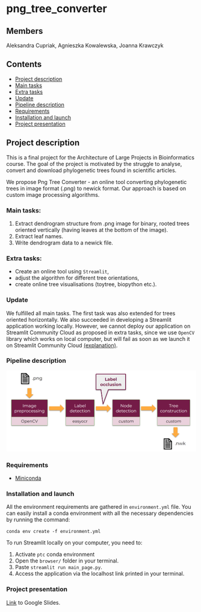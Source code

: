 # png_tree_converter

## Members
Aleksandra Cupriak, Agnieszka Kowalewska, Joanna Krawczyk

## Contents
  * [Project description](#project-description)
  * [Main tasks](#main-tasks)
  * [Extra tasks](#extra-tasks)
  * [Update](#update)
  * [Pipeline description](#pipeline-description)
  * [Requirements](#requirements)
  * [Installation and launch](#installation-and-launch)
  * [Project presentation](#project-presentation)

## Project description
This is a final project for the Architecture of Large Projects in Bioinformatics course. 
The goal of the project is motivated by the struggle to analyse, convert and download phylogenetic trees 
found in scientific articles. 

We propose Png Tree Converter - an online tool converting phylogenetic trees in image format (.png) to newick format. 
Our approach is based on custom image processing algorithms.

### Main tasks:
1. Extract dendrogram structure from .png image for binary, 
rooted trees oriented vertically (having leaves at the bottom of the image).
2. Extract leaf names.
3. Write dendrogram data to a newick file.

### Extra tasks:
* Create an online tool using ```Streamlit```,
* adjust the algorithm for different tree orientations,
* create online tree visualisations (toytree, biopython etc.).

### Update
We fulfilled all main tasks. The first task was also extended for trees
oriented horizontally.
We also succeeded in developing a Streamlit application working locally. 
However, we cannot deploy our application on Streamlit 
Community Cloud as proposed in extra tasks, since we use ```OpenCV```
library which works on local computer, 
but will fail as soon as we launch it on Streamlit Community Cloud
[(explanation)](https://discuss.streamlit.io/t/problem-error-import-cv2/26348/7).

### Pipeline description
![pipeline.png](pipeline.png)

### Requirements

  * [Miniconda](https://docs.conda.io/en/latest/miniconda.html)

### Installation and launch
All the environment requirements are gathered in ```environment.yml``` file. You can easily install a conda environment with all the necessary dependencies by running the command:

    conda env create -f environment.yml

To run Streamlit locally on your computer, you need to:
1. Activate ```ptc``` conda environment
2. Open the ```browser/``` folder in your terminal.
3. Paste ```streamlit run main_page.py```.
4. Access the application via the localhost link printed in your terminal.

### Project presentation
[Link](https://docs.google.com/presentation/d/1AMbVaFBokSwe5lvQ4CdNTPvYihnjZUkXHr_3WURmY5s/edit?usp=sharing) to Google Slides.
